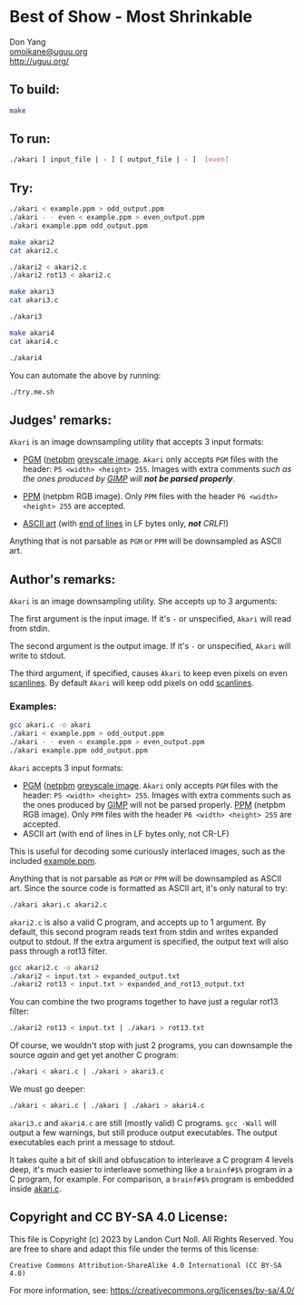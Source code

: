# Best of Show - Most Shrinkable

Don Yang\
<omoikane@uguu.org>\
<http://uguu.org/>

## To build:

```sh
make
```

## To run:

```sh
./akari [ input_file | - ] [ output_file | - ]  [even]
```

## Try:

```sh
./akari < example.ppm > odd_output.ppm
./akari - - even < example.ppm > even_output.ppm
./akari example.ppm odd_output.ppm

make akari2
cat akari2.c

./akari2 < akari2.c
./akari2 rot13 < akari2.c

make akari3
cat akari3.c

./akari3

make akari4
cat akari4.c

./akari4
```

You can automate the above by running:

```sh
./try.me.sh
```

## Judges' remarks:

`Akari` is an image downsampling utility that accepts 3 input formats:

* [PGM](https://netpbm.sourceforge.net/doc/pgm.html)
([netpbm](https://netpbm.sourceforge.net/doc/) [greyscale
image](https://en.wikipedia.org/wiki/Grayscale).  `Akari` only accepts `PGM`
files with the header: `P5 <width> <height> 255`.  Images with extra comments
_such as the ones produced by [GIMP](https://www.gimp.org) will **not be parsed
properly**_.

* [PPM](https://netpbm.sourceforge.net/doc/ppm.html) (netpbm RGB image).  Only
`PPM` files with the header `P6 <width> <height> 255` are accepted.

* [ASCII art](https://en.wikipedia.org/wiki/ASCII_art) (with [end of
lines](https://en.wikipedia.org/wiki/Newline) in LF bytes only, _**not** CRLF_!)

Anything that is not parsable as `PGM` or `PPM` will be downsampled as ASCII art.

## Author's remarks:

`Akari` is an image downsampling utility.  She accepts up to 3 arguments:

The first argument is the input image.  If it's `-` or unspecified, `Akari`
will read from stdin.

The second argument is the output image.  If it's `-` or unspecified,
`Akari` will write to stdout.

The third argument, if specified, causes `Akari` to keep even pixels on even
[scanlines](https://en.wikipedia.org/wiki/Scan_line). By default `Akari` will
keep odd pixels on odd [scanlines](https://en.wikipedia.org/wiki/Scan_line).

### Examples:

```sh
gcc akari.c -o akari
./akari < example.ppm > odd_output.ppm
./akari - - even < example.ppm > even_output.ppm
./akari example.ppm odd_output.ppm
```

`Akari` accepts 3 input formats:

* [PGM](https://netpbm.sourceforge.net/doc/pgm.html)
([netpbm](https://netpbm.sourceforge.net/doc/) [greyscale
image](https://en.wikipedia.org/wiki/Grayscale).  `Akari` only accepts `PGM`
files with the header: `P5 <width> <height> 255`.  Images with extra comments
such as the ones produced by [GIMP](https://www.gimp.org) will not be parsed
properly.
 [PPM](https://netpbm.sourceforge.net/doc/ppm.html) (netpbm RGB image).  Only
`PPM` files with the header `P6 <width> <height> 255` are accepted.
* ASCII art (with end of lines in LF bytes only, not CR-LF)

This is useful for decoding some curiously interlaced images, such as
the included [example.ppm](example.ppm).

Anything that is not parsable as `PGM` or `PPM` will be downsampled as
ASCII art.  Since the source code is formatted as ASCII art, it's only
natural to try:

```sh
./akari akari.c akari2.c
```

`akari2.c` is also a valid C program, and accepts up to 1 argument.
By default, this second program reads text from stdin and writes
expanded output to stdout.  If the extra argument is specified, the
output text will also pass through a rot13 filter.

```sh
gcc akari2.c -o akari2
./akari2 < input.txt > expanded_output.txt
./akari2 rot13 < input.txt > expanded_and_rot13_output.txt
```

You can combine the two programs together to have just a regular rot13
filter:

```sh
./akari2 rot13 < input.txt | ./akari > rot13.txt
```

Of course, we wouldn't stop with just 2 programs, you can downsample
the source *again* and get yet another C program:

```sh
./akari < akari.c | ./akari > akari3.c
```

We must go deeper:

```sh
./akari < akari.c | ./akari | ./akari > akari4.c
```

`akari3.c` and `akari4.c` are still (mostly valid) C programs.
`gcc -Wall` will output a few warnings, but still produce output
executables.  The output executables each print a message to stdout.

It takes quite a bit of skill and obfuscation to interleave a
C program 4 levels deep, it's much easier to interleave something like
a `brainf#$%` program in a C program, for example.  For comparison, a
`brainf#$%` program is embedded inside [akari.c](akari.c).

## Copyright and CC BY-SA 4.0 License:

This file is Copyright (c) 2023 by Landon Curt Noll.  All Rights Reserved.
You are free to share and adapt this file under the terms of this license:

    Creative Commons Attribution-ShareAlike 4.0 International (CC BY-SA 4.0)

For more information, see: https://creativecommons.org/licenses/by-sa/4.0/
